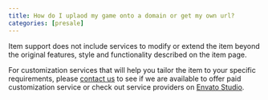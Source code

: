 ```yaml
---
title: How do I uplaod my game onto a domain or get my own url?
categories: [presale]
---
```


Item support does not include services to modify or extend the item beyond the original features, style and functionality described on the item page.

For customization services that will help you tailor the item to your specific requirements, please [contact us](https://themeforest.net/item/docs-responsive-documentation-manual-jekyll-theme/21131076/support) to see if we are available to offer paid customization service or check out service providers on [Envato Studio](https://studio.envato.com/).
